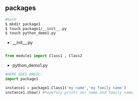 packages
----
```bash
#bash
$ mkdir package1
$ touch package1/__init__.py
$ touch python_demo1.py
```


-  \_\_init\_\_.py

```python

from module1 import Class1 , Class2 
```

- python_demo1.py

```python
#HERE GOES MAGIC:
import package1 

instance1 = package1.Class1('my name','my family name')
instance1.show() #hopefuly prints our name and family name.
```
